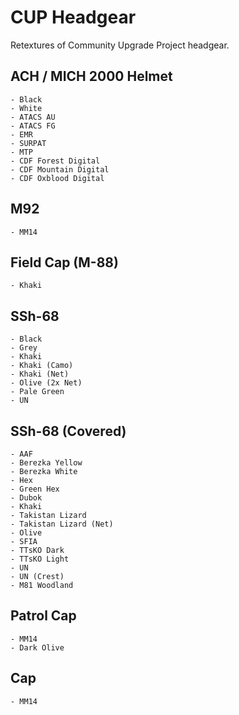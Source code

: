 # CUP Headgear
Retextures of Community Upgrade Project headgear.

## ACH / MICH 2000 Helmet
	- Black
	- White
	- ATACS AU
	- ATACS FG
	- EMR
	- SURPAT
	- MTP
	- CDF Forest Digital
	- CDF Mountain Digital
	- CDF Oxblood Digital

## M92
    - MM14

## Field Cap (M-88)
	- Khaki

## SSh-68
	- Black
	- Grey
	- Khaki
	- Khaki (Camo)
	- Khaki (Net)
	- Olive (2x Net)
	- Pale Green
	- UN

## SSh-68 (Covered)
	- AAF
	- Berezka Yellow
	- Berezka White
	- Hex
	- Green Hex
	- Dubok
	- Khaki
	- Takistan Lizard
	- Takistan Lizard (Net)
	- Olive
	- SFIA
	- TTsKO Dark
	- TTsKO Light
	- UN
	- UN (Crest)
	- M81 Woodland

## Patrol Cap
	- MM14
	- Dark Olive

## Cap
	- MM14
